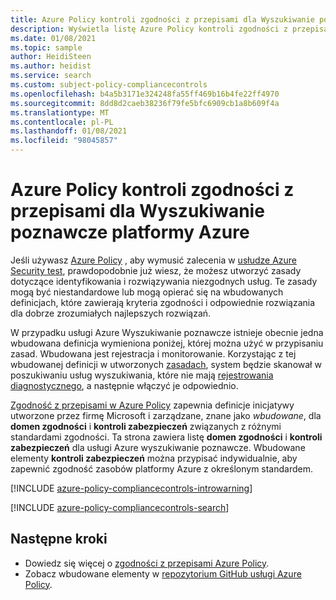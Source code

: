 ```yaml
---
title: Azure Policy kontroli zgodności z przepisami dla Wyszukiwanie poznawcze platformy Azure
description: Wyświetla listę Azure Policy kontroli zgodności z przepisami, które są dostępne dla Wyszukiwanie poznawcze platformy Azure. Te wbudowane definicje zasad zapewniają typowe podejścia do zarządzania zgodnością zasobów platformy Azure.
ms.date: 01/08/2021
ms.topic: sample
author: HeidiSteen
ms.author: heidist
ms.service: search
ms.custom: subject-policy-compliancecontrols
ms.openlocfilehash: b4a5b3171e324248fa55ff469b16b4fe22ff4970
ms.sourcegitcommit: 8dd8d2caeb38236f79fe5bfc6909cb1a8b609f4a
ms.translationtype: MT
ms.contentlocale: pl-PL
ms.lasthandoff: 01/08/2021
ms.locfileid: "98045857"
---
```

# <a name="azure-policy-regulatory-compliance-controls-for-azure-cognitive-search"></a>Azure Policy kontroli zgodności z przepisami dla Wyszukiwanie poznawcze platformy Azure

Jeśli używasz [Azure Policy](../governance/policy/overview.md) , aby wymusić zalecenia w [usłudze Azure Security test](../security/benchmarks/introduction.md), prawdopodobnie już wiesz, że możesz utworzyć zasady dotyczące identyfikowania i rozwiązywania niezgodnych usług. Te zasady mogą być niestandardowe lub mogą opierać się na wbudowanych definicjach, które zawierają kryteria zgodności i odpowiednie rozwiązania dla dobrze zrozumiałych najlepszych rozwiązań.

W przypadku usługi Azure Wyszukiwanie poznawcze istnieje obecnie jedna wbudowana definicja wymieniona poniżej, której można użyć w przypisaniu zasad. Wbudowana jest rejestracja i monitorowanie. Korzystając z tej wbudowanej definicji w utworzonych [zasadach](../governance/policy/assign-policy-portal.md), system będzie skanował w poszukiwaniu usług wyszukiwania, które nie mają [rejestrowania diagnostycznego](search-monitor-logs.md), a następnie włączyć je odpowiednio.

[Zgodność z przepisami w Azure Policy](../governance/policy/concepts/regulatory-compliance.md) zapewnia definicje inicjatywy utworzone przez firmę Microsoft i zarządzane, znane jako _wbudowane_, dla **domen zgodności** i **kontroli zabezpieczeń** związanych z różnymi standardami zgodności. Ta strona zawiera listę **domen zgodności** i **kontroli zabezpieczeń** dla usługi Azure wyszukiwanie poznawcze. Wbudowane elementy **kontroli zabezpieczeń** można przypisać indywidualnie, aby zapewnić zgodność zasobów platformy Azure z określonym standardem.

[!INCLUDE [azure-policy-compliancecontrols-introwarning](../../includes/policy/standards/intro-warning.md)]

[!INCLUDE [azure-policy-compliancecontrols-search](../../includes/policy/standards/byrp/microsoft.search.md)]

## <a name="next-steps"></a>Następne kroki

- Dowiedz się więcej o [zgodności z przepisami Azure Policy](../governance/policy/concepts/regulatory-compliance.md).
- Zobacz wbudowane elementy w [repozytorium GitHub usługi Azure Policy](https://github.com/Azure/azure-policy).

